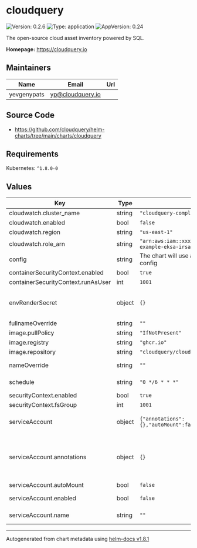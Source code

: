 # cloudquery

![Version: 0.2.6](https://img.shields.io/badge/Version-0.2.6-informational?style=flat-square) ![Type: application](https://img.shields.io/badge/Type-application-informational?style=flat-square) ![AppVersion: 0.24](https://img.shields.io/badge/AppVersion-0.24-informational?style=flat-square)

The open-source cloud asset inventory powered by SQL.

**Homepage:** <https://cloudquery.io>

## Maintainers

| Name | Email | Url |
| ---- | ------ | --- |
| yevgenypats | <yp@cloudquery.io> |  |

## Source Code

* <https://github.com/cloudquery/helm-charts/tree/main/charts/cloudquery>

## Requirements

Kubernetes: `^1.8.0-0`

## Values

| Key | Type | Default | Description |
|-----|------|---------|-------------|
| cloudwatch.cluster_name | string | `"cloudquery-complete-example"` |  |
| cloudwatch.enabled | bool | `false` |  |
| cloudwatch.region | string | `"us-east-1"` |  |
| cloudwatch.role_arn | string | `"arn:aws:iam::xxxxxxx:role/cloudquery-complete-example-eksa-irsa-cloudwatch"` |  |
| config | string | The chart will use a default CloudQuery aws config | CloudQuery config.hcl content |
| containerSecurityContext.enabled | bool | `true` |  |
| containerSecurityContext.runAsUser | int | `1001` |  |
| envRenderSecret | object | `{}` | Sensible environment variables that will be rendered as new secret object This can be useful for auth tokens, etc Make sure not to commit sensitive values to git!! Better use AWS Secret manager (or any other) |
| fullnameOverride | string | `""` |  |
| image.pullPolicy | string | `"IfNotPresent"` |  |
| image.registry | string | `"ghcr.io"` |  |
| image.repository | string | `"cloudquery/cloudquery"` |  |
| nameOverride | string | `""` | Partially override common.names.fullname template (will maintain the release name) |
| schedule | string | `"0 */6 * * *"` | Schedule fetch time Every 6 hours. More information at: https://crontab.guru/#0_0_*_*_* |
| securityContext.enabled | bool | `true` |  |
| securityContext.fsGroup | int | `1001` |  |
| serviceAccount | object | `{"annotations":{},"autoMount":false,"enabled":false,"name":""}` | Pod Service Account ref: https://kubernetes.io/docs/tasks/configure-pod-container/configure-service-account/ |
| serviceAccount.annotations | object | `{}` | Additional custom annotations for the ServiceAccount to associate an AWS IAM role with service-account you need to add the following annotations. For more info checkout: https://docs.aws.amazon.com/eks/latest/userguide/specify-service-account-role.html eks.amazonaws.com/role-arn: arn:aws:iam::ACCOUNT_ID:role/ROLE |
| serviceAccount.autoMount | bool | `false` | Auto-mount the service account token in the pod |
| serviceAccount.enabled | bool | `false` | Enable service account (Note: Service Account will only be automatically created if `serviceAccount.name` is not set) |
| serviceAccount.name | string | `""` | Name of an already existing service account. Setting this value disables the automatic service account creation |

----------------------------------------------
Autogenerated from chart metadata using [helm-docs v1.8.1](https://github.com/norwoodj/helm-docs/releases/v1.8.1)
